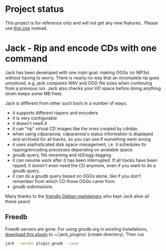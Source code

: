 # Project status

This project is for reference only and will not get any new features.. Please use [this one](https://github.com/jack-cli-cd-ripper/jack) instead.

# Jack - Rip and encode CDs with one command

Jack has been developed with one main goal: making OGGs (or MP3s)
without having to worry. There is nearly no way that an incomplete rip
goes unnoticed, e.g. jack compares WAV and OGG file sizes when
continuing from a previous run. Jack also checks your HD space before
doing anything (even keeps some MB free).

Jack is different from other such tools in a number of ways:
- it supports different rippers and encoders
- it is very configurable
- it doesn't need X
- it can "rip" virtual CD images like the ones created by cdrdao
- when using cdparanoia, cdparanoia's status information is displayed and archived for all tracks, so you can see if something went wrong
- it uses sophisticated disk space management, i.e. it schedules its ripping/encoding processes depending on available space.
- gnudb query, file renaming and id3/ogg-tagging
- it can resume work after it has been interrupted. If all tracks have been ripped, it doesn't even need the CD anymore, even if you want to do a gnudb query.
- it can do a gnudb query based on OGGs alone, like if you don't remember from which CD those OGGs came from.
- gnudb submissions

Many thanks to the [friendly Debian maintainers](https://github.com/zzarne/jack/blob/master/debian/copyright) who kept Jack alive all these years!

## Freedb

Freedb servers are gone. For using gnudb.org in existing installations, [download this plugin](https://github.com/zzarne/jack/raw/master/jack_plugin_gnudb.py)
to ~/.jack_plugins/ (create directory). Then run
```bash
jack --server plugin_gnudb --save
```
